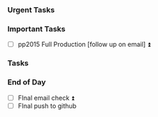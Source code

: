 ### Urgent Tasks
### Important Tasks
- [ ] pp2015 Full Production [follow up on email] ⏫
### Tasks
### End of Day
- [ ] FInal email check ⏫
- [ ] FInal push to github
